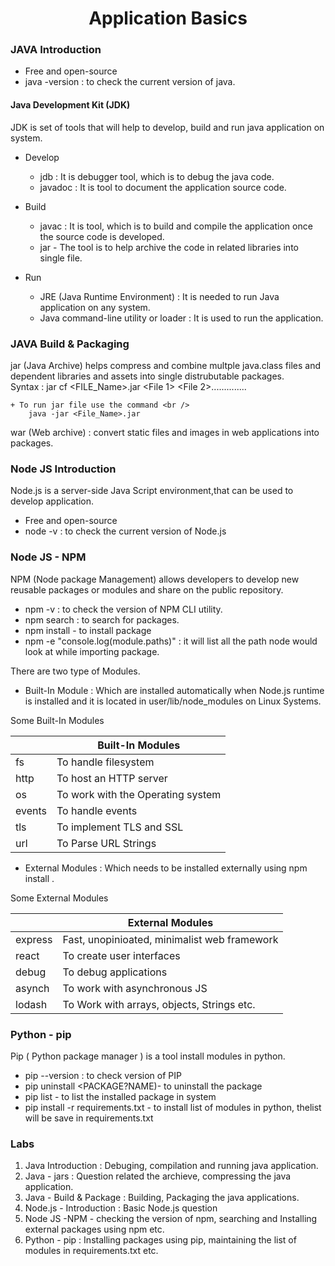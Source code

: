 <h1 align="center"> Application Basics </h1>

### JAVA Introduction

+ Free and open-source
+ java -version : to check the  current version of java.

#### Java Development Kit (JDK)

JDK is set of tools that will help to develop, build and run java application on system.

+ Develop
	* jdb : It is debugger tool, which is to debug the java code.
	* javadoc : It is tool to document the application source code.
	
+ Build
	* javac : It is tool, which is to build and compile the application once the source code is developed.
	* jar - The tool is to help archive the code in related libraries into single file.
	
+ Run
	* JRE (Java Runtime Environment) : It is needed to run Java application on any system.
	* Java command-line utility or loader : It is used to run the application.

### JAVA Build & Packaging

jar (Java Archive) helps compress and combine multple java.class files and dependent libraries and assets into single distrubutable packages. <br />
Syntax : jar cf <FILE_Name>.jar <File 1> <File 2>.............. <File N>

	+ To run jar file use the command <br />
		java -jar <File_Name>.jar

war (Web archive) : convert static files and images in web applications into packages.

### Node JS  Introduction

Node.js is a server-side Java Script environment,that can be used to develop application.

+ Free and open-source
+ node -v : to check the  current version of Node.js

### Node JS - NPM

NPM (Node package Management) allows developers to develop new reusable packages or modules and share on the public repository.

+ npm -v : to check the version of NPM CLI utility.
+ npm search <PACKAGE> : to search for packages.
+ npm install <PACKAGE> - to install package
+ npm -e "console.log(module.paths)" : it will list all the path node would look at while importing package.

There are two type of Modules.

*  Built-In Module : Which are installed automatically when Node.js runtime is installed and it is located in user/lib/node_modules on Linux Systems.

Some Built-In Modules <br />

| | Built-In Modules |
|---- | ----------|
| fs | To handle filesystem |
| http | To host an HTTP server |
| os | To work with the Operating system |
| events | To handle events |
| tls | To implement TLS and SSL |
| url | To Parse URL Strings |

* External Modules : Which needs to be installed externally using npm install <PACKAGE>.

Some External Modules <br />

| | External Modules |
|---- | ----------|
| express | Fast, unopinioated, minimalist web framework |
| react | To create user interfaces |
| debug | To debug applications |
| asynch | To work with asynchronous JS  |
| lodash | To Work with arrays, objects, Strings etc.|

### Python  - pip

Pip ( Python package manager ) is a tool install modules in python.

* pip --version : to check version of PIP 
* pip uninstall <PACKAGE?NAME)-  to uninstall the package
* pip list - to list the installed package in system
* pip install -r requirements.txt - to install list of modules in python, thelist will be save in requirements.txt
		


### Labs

1. Java Introduction : Debuging, compilation and running java application.
2. Java - jars : Question related the archieve, compressing the java application.
3. Java - Build & Package : Building, Packaging the java applications.
4. Node.js - Introduction : Basic Node.js question
5. Node JS -NPM - checking the version of npm, searching and Installing external packages using npm etc.
6. Python  - pip : Installing packages using pip, maintaining the list of modules in requirements.txt etc.